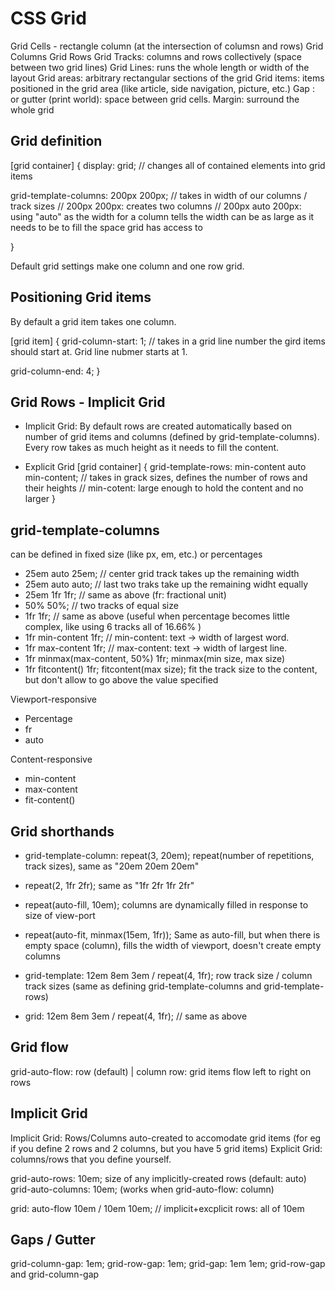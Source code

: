 # CSS Grid

Grid Cells - rectangle column (at the intersection of columsn and rows)
Grid Columns
Grid Rows
Grid Tracks: columns and rows collectively (space between two grid lines)
Grid Lines: runs the whole length or width of the layout
Grid areas: arbitrary rectangular sections of the grid
Grid items: items positioned in the grid area (like article, side navigation, picture, etc.)
Gap : or gutter (print world): space between grid cells.
Margin: surround the whole grid



## Grid definition
[grid container] {
  display: grid; // changes all of contained elements into grid items

  grid-template-columns: 200px 200px; // takes in width of our columns / track sizes
  // 200px 200px: creates two columns
  // 200px auto 200px: using "auto" as the width for a column tells the width can be as large as it needs to be to fill the space grid has access to


}

Default  grid settings make one column and one row grid.


## Positioning Grid items
By default a grid item takes one column.

[grid item] {
  grid-column-start: 1; // takes in a grid line number the gird items should start at. Grid line nubmer starts at 1.

  grid-column-end: 4;
}


## Grid Rows - Implicit Grid
- Implicit Grid: By default rows are created automatically based on number of grid items and columns (defined by grid-template-columns). Every row takes as much height as it needs to fill the content.

- Explicit Grid
[grid container] {
  grid-template-rows: min-content auto min-content; // takes in grack sizes, defines the number of rows and their heights
  // min-cotent: large enough to hold the content and no larger
}


## grid-template-columns
can be defined in fixed size (like px, em, etc.) or percentages

- 25em auto 25em; // center grid track takes up the remaining width
- 25em auto auto; // last two traks take up the remaining widht equally
- 25em 1fr 1fr; // same as above (fr: fractional unit)
- 50% 50%; // two tracks of equal size
- 1fr 1fr; // same as above (useful when percentage becomes little complex, like using 6 tracks all of 16.66% )
- 1fr min-content 1fr; // min-content: text -> width of largest word.
- 1fr max-content 1fr; // max-content: text -> width of largest line.
- 1fr minmax(max-content, 50%) 1fr; minmax(min size, max size)
- 1fr fitcontent() 1fr; fitcontent(max size); fit the track size to the content, but don't allow to go above the value specified

Viewport-responsive
- Percentage
- fr
- auto

Content-responsive
- min-content
- max-content
- fit-content()


## Grid shorthands
- grid-template-column: repeat(3, 20em); repeat(number of repetitions, track sizes),  same as "20em 20em 20em"
- repeat(2, 1fr 2fr); same as "1fr 2fr 1fr 2fr"
- repeat(auto-fill, 10em); columns are dynamically filled in response to size of view-port
- repeat(auto-fit, minmax(15em, 1fr)); Same as auto-fill, but when there is empty space (column), fills the width of viewport, doesn't create empty columns


- grid-template: 12em 8em 3em / repeat(4, 1fr); row track size / column track sizes (same as defining grid-template-columns and grid-template-rows)
- grid: 12em 8em 3em / repeat(4, 1fr); // same as above


## Grid flow
grid-auto-flow: row (default) | column
row: grid items flow left to right on rows


## Implicit Grid
Implicit Grid: Rows/Columns auto-created to accomodate grid items (for eg if you define 2 rows and 2 columns, but you have 5 grid items)
Explicit Grid: columns/rows that you define yourself.

grid-auto-rows: 10em; size of any implicitly-created rows (default: auto)
grid-auto-columns: 10em; (works when grid-auto-flow: column)


grid: auto-flow 10em / 10em 10em; // implicit+excplicit rows: all of 10em

## Gaps / Gutter
grid-column-gap: 1em;
grid-row-gap: 1em;
grid-gap: 1em 1em; grid-row-gap and grid-column-gap



